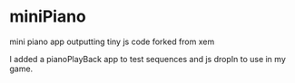 # miniPiano
mini piano app outputting tiny js code forked from xem

I added a pianoPlayBack app to test sequences and js dropIn to use in my game.
